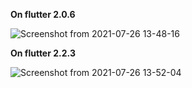 **On flutter 2.0.6**

![Screenshot from 2021-07-26 13-48-16](https://user-images.githubusercontent.com/68904455/126959022-0845661e-11ac-4b99-a593-52713b417e91.png)

**On flutter 2.2.3**

![Screenshot from 2021-07-26 13-52-04](https://user-images.githubusercontent.com/68904455/126959084-b599ee32-0d08-41ff-93b4-3877939f95db.png)



